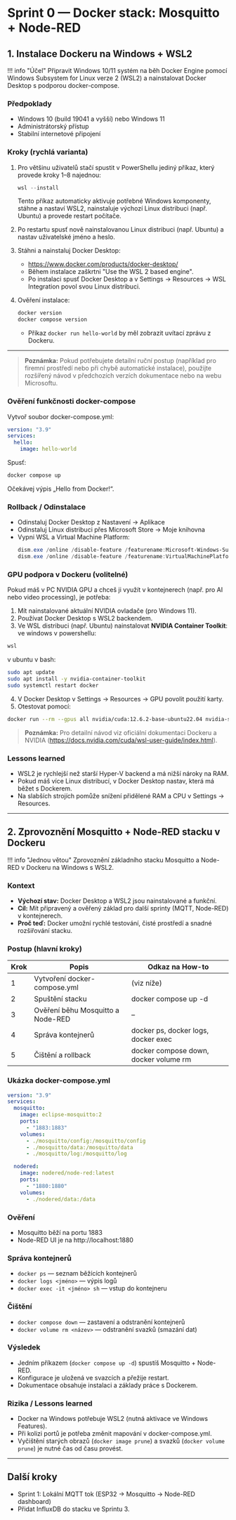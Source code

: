 
# Sprint 0 — Docker stack: Mosquitto + Node-RED

## 1. Instalace Dockeru na Windows + WSL2

!!! info "Účel"
    Připravit Windows 10/11 systém na běh Docker Engine pomocí Windows Subsystem for Linux verze 2 (WSL2) a nainstalovat Docker Desktop s podporou docker-compose.

### Předpoklady
- Windows 10 (build 19041 a vyšší) nebo Windows 11
- Administrátorský přístup
- Stabilní internetové připojení


### Kroky (rychlá varianta)
1. Pro většinu uživatelů stačí spustit v PowerShellu jediný příkaz, který provede kroky 1–8 najednou:
   ```powershell
   wsl --install
   ```
   Tento příkaz automaticky aktivuje potřebné Windows komponenty, stáhne a nastaví WSL2, nainstaluje výchozí Linux distribuci (např. Ubuntu) a provede restart počítače.

2. Po restartu spusť nově nainstalovanou Linux distribuci (např. Ubuntu) a nastav uživatelské jméno a heslo.

3. Stáhni a nainstaluj Docker Desktop:
   - https://www.docker.com/products/docker-desktop/
   - Během instalace zaškrtni "Use the WSL 2 based engine".
   - Po instalaci spusť Docker Desktop a v Settings → Resources → WSL Integration povol svou Linux distribuci.

4. Ověření instalace:
   ```powershell
   docker version
   docker compose version
   ```
   - Příkaz `docker run hello-world` by měl zobrazit uvítací zprávu z Dockeru.

---

> **Poznámka:** Pokud potřebujete detailní ruční postup (například pro firemní prostředí nebo při chybě automatické instalace), použijte rozšířený návod v předchozích verzích dokumentace nebo na webu Microsoftu.

### Ověření funkčnosti docker-compose
Vytvoř soubor docker-compose.yml:

```yaml
version: "3.9"
services:
  hello:
    image: hello-world
```

Spusť:
```powershell
docker compose up
```
Očekávej výpis „Hello from Docker!“.

### Rollback / Odinstalace
- Odinstaluj Docker Desktop z Nastavení → Aplikace
- Odinstaluj Linux distribuci přes Microsoft Store → Moje knihovna
- Vypni WSL a Virtual Machine Platform:
   ```powershell
   dism.exe /online /disable-feature /featurename:Microsoft-Windows-Subsystem-Linux
   dism.exe /online /disable-feature /featurename:VirtualMachinePlatform
   ```


### GPU podpora v Dockeru (volitelné)

Pokud máš v PC NVIDIA GPU a chceš ji využít v kontejnerech (např. pro AI nebo video processing), je potřeba:

1. Mít nainstalované aktuální NVIDIA ovladače (pro Windows 11).
2. Používat Docker Desktop s WSL2 backendem.
3. Ve WSL distribuci (např. Ubuntu) nainstalovat **NVIDIA Container Toolkit**:
  ve windows v powershellu:
  ```powershell
  wsl
  ```
  v ubuntu v bash:
  ```bash
  sudo apt update
  sudo apt install -y nvidia-container-toolkit
  sudo systemctl restart docker
  ```
4. V Docker Desktop v Settings → Resources → GPU povolit použití karty.
5. Otestovat pomocí:
  ```bash
  docker run --rm --gpus all nvidia/cuda:12.6.2-base-ubuntu22.04 nvidia-smi
  ```

> **Poznámka:** Pro detailní návod viz oficiální dokumentaci Dockeru a NVIDIA (https://docs.nvidia.com/cuda/wsl-user-guide/index.html).

### Lessons learned
- WSL2 je rychlejší než starší Hyper-V backend a má nižší nároky na RAM.
- Pokud máš více Linux distribucí, v Docker Desktop nastav, která má běžet s Dockerem.
- Na slabších strojích pomůže snížení přidělené RAM a CPU v Settings → Resources.

---

## 2. Zprovoznění Mosquitto + Node-RED stacku v Dockeru

!!! info "Jednou větou"
    Zprovoznění základního stacku Mosquitto a Node-RED v Dockeru na Windows s WSL2.

### Kontext
- **Výchozí stav:** Docker Desktop a WSL2 jsou nainstalované a funkční.
- **Cíl:** Mít připravený a ověřený základ pro další sprinty (MQTT, Node-RED) v kontejnerech.
- **Proč teď:** Docker umožní rychlé testování, čisté prostředí a snadné rozšiřování stacku.

### Postup (hlavní kroky)

| Krok | Popis | Odkaz na How-to |
|------|-------|-----------------|
| 1 | Vytvoření docker-compose.yml | (viz níže) |
| 2 | Spuštění stacku | docker compose up -d |
| 3 | Ověření běhu Mosquitto a Node-RED | – |
| 4 | Správa kontejnerů | docker ps, docker logs, docker exec |
| 5 | Čištění a rollback | docker compose down, docker volume rm |

### Ukázka docker-compose.yml

```yaml
version: "3.9"
services:
  mosquitto:
    image: eclipse-mosquitto:2
    ports:
      - "1883:1883"
    volumes:
      - ./mosquitto/config:/mosquitto/config
      - ./mosquitto/data:/mosquitto/data
      - ./mosquitto/log:/mosquitto/log

  nodered:
    image: nodered/node-red:latest
    ports:
      - "1880:1880"
    volumes:
      - ./nodered/data:/data
```

### Ověření
- Mosquitto běží na portu 1883
- Node-RED UI je na http://localhost:1880

### Správa kontejnerů
- `docker ps` — seznam běžících kontejnerů
- `docker logs <jméno>` — výpis logů
- `docker exec -it <jméno> sh` — vstup do kontejneru

### Čištění
- `docker compose down` — zastavení a odstranění kontejnerů
- `docker volume rm <název>` — odstranění svazků (smazání dat)

### Výsledek
- Jedním příkazem (`docker compose up -d`) spustíš Mosquitto + Node-RED.
- Konfigurace je uložená ve svazcích a přežije restart.
- Dokumentace obsahuje instalaci a základy práce s Dockerem.

### Rizika / Lessons learned
- Docker na Windows potřebuje WSL2 (nutná aktivace ve Windows Features).
- Při kolizi portů je potřeba změnit mapování v docker-compose.yml.
- Vyčištění starých obrazů (`docker image prune`) a svazků (`docker volume prune`) je nutné čas od času provést.

---

## Další kroky
- Sprint 1: Lokální MQTT tok (ESP32 → Mosquitto → Node-RED dashboard)
- Přidat InfluxDB do stacku ve Sprintu 3.

